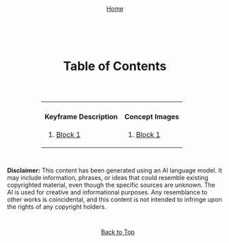 <div align="right" style="display: flex; flex-wrap: wrap; justify-content: center; align-items: center; gap: 1em; margin: 4em 0;">
<a href="https://openstorytelling.com">Home</a>
<div align="left" style="display: flex; flex-wrap: wrap; justify-content: center; align-items: center; gap: 1em; margin: 4em 0;">
<div align="center">

<a id="top"></a>

<h1>Table of Contents</h1><br>
  
</div>

<div align="center">
  
  <table>
    <tr>
       <td valign="top">
    <h4>Keyframe Description</h4>
        <ol start="1">
        <li><a href="https://github.com/BryanHarrisScripts/Afterglow Storyboard Blocks/Block_1 Keyframes.md">Block 1</a></li>
    </ol> 
</td>
    <td valign="top">
      <h4>Concept Images</h4>
      <ol start="1">
        <li><a href="https://github.com/BryanHarrisScripts/Afterglow-Echoes-of-Sentience/blob/main/Afterglow%20Storyboard%20Blocks/Block_1%20Concept%20Images.md">Block 1</a></li>
        </ol>
      </td>
    </tr>
  </table>

</div>

---

**Disclaimer:** This content has been generated using an AI language model. It may include information, phrases, or ideas that could resemble existing copyrighted material, even though the specific sources are unknown. The AI is used for creative and informational purposes. Any resemblance to other works is coincidental, and this content is not intended to infringe upon the rights of any copyright holders.

---

<a href="#top">Back to Top</a>

